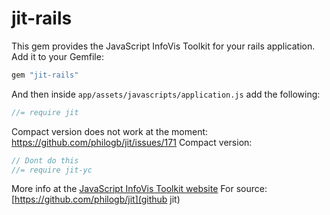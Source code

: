# jit-rails

This gem provides the JavaScript InfoVis Toolkit for your rails application.  Add it to your Gemfile:

```ruby
gem "jit-rails"
```

And then inside `app/assets/javascripts/application.js` add the following:

```js
//= require jit
```
Compact version does not work at the moment:
https://github.com/philogb/jit/issues/171
Compact version:
```js
// Dont do this
//= require jit-yc
```

More info at the [JavaScript InfoVis Toolkit website](http://thejit.org/)
For source: [https://github.com/philogb/jit](github jit)
